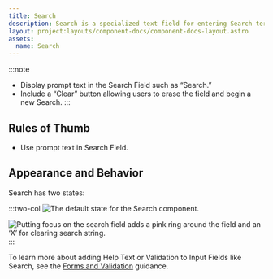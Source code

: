 ```yaml
---
title: Search
description: Search is a specialized text field for entering Search terms.
layout: project:layouts/component-docs/component-docs-layout.astro
assets:
  name: Search
---
```


:::note

- Display prompt text in the Search Field such as “Search.”
- Include a “Clear” button allowing users to erase the field and begin a new Search.
  :::

## Rules of Thumb

- Use prompt text in Search Field.

## Appearance and Behavior

Search has two states:

:::two-col
![The default state for the Search component.](/img/components/search/search-enabled.webp)

![Putting focus on the search field adds a pink ring around the field and an ‘X’ for clearing search string.](/img/components/search/search-focus.webp 'Putting focus on the search field adds a pink ring around the field and an ‘X’ for clearing search string.')
:::

To learn more about adding Help Text or Validation to Input Fields like Search, see the [Forms and Validation](/patterns/forms-and-validation) guidance.
